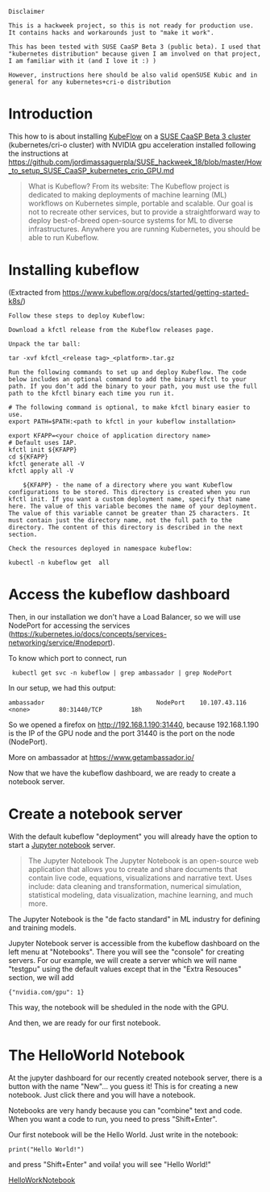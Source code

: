 
    Disclaimer

    This is a hackweek project, so this is not ready for production use. It contains hacks and workarounds just to "make it work".

    This has been tested with SUSE CaaSP Beta 3 (public beta). I used that "kubernetes distribution" because given I am involved on that project, I am familiar with it (and I love it :) )

    However, instructions here should be also valid openSUSE Kubic and in general for any kubernetes+cri-o distribution


# Introduction

This how to is about installing [KubeFlow](https://www.kubeflow.org) on a [SUSE CaaSP Beta 3 cluster](https://www.suse.com/betaprogram/caasp-beta/)
(kubernetes/cri-o cluster) with NVIDIA gpu acceleration installed following the instructions at https://github.com/jordimassaguerpla/SUSE_hackweek_18/blob/master/How_to_setup_SUSE_CaaSP_kubernetes_crio_GPU.md

> What is Kubeflow? From its website:
> The Kubeflow project is dedicated to making deployments of machine learning (ML) workflows on Kubernetes simple, portable and scalable. Our goal is not to recreate other services, but to provide a straightforward way to deploy best-of-breed open-source systems for ML to diverse infrastructures. Anywhere you are running Kubernetes, you should be able to run Kubeflow.

# Installing kubeflow

(Extracted from https://www.kubeflow.org/docs/started/getting-started-k8s/)

    Follow these steps to deploy Kubeflow:

    Download a kfctl release from the Kubeflow releases page.

    Unpack the tar ball:

    tar -xvf kfctl_<release tag>_<platform>.tar.gz

    Run the following commands to set up and deploy Kubeflow. The code below includes an optional command to add the binary kfctl to your path. If you don’t add the binary to your path, you must use the full path to the kfctl binary each time you run it.

    # The following command is optional, to make kfctl binary easier to use.
    export PATH=$PATH:<path to kfctl in your kubeflow installation>

    export KFAPP=<your choice of application directory name>
    # Default uses IAP.
    kfctl init ${KFAPP}
    cd ${KFAPP}
    kfctl generate all -V
    kfctl apply all -V

        ${KFAPP} - the name of a directory where you want Kubeflow configurations to be stored. This directory is created when you run kfctl init. If you want a custom deployment name, specify that name here. The value of this variable becomes the name of your deployment. The value of this variable cannot be greater than 25 characters. It must contain just the directory name, not the full path to the directory. The content of this directory is described in the next section.

    Check the resources deployed in namespace kubeflow:

    kubectl -n kubeflow get  all


# Access the kubeflow dashboard

Then, in our installation we don't have a Load Balancer, so we will use NodePort for accessing the services (https://kubernetes.io/docs/concepts/services-networking/service/#nodeport). 

To know which port to connect, run

     kubectl get svc -n kubeflow | grep ambassador | grep NodePort
     
In our setup, we had this output:

    ambassador                               NodePort    10.107.43.116    <none>        80:31440/TCP        18h

So we opened a firefox on http://192.168.1.190:31440, because 192.168.1.190 is the IP of the GPU node and the port 31440 is the port
on the node (NodePort).

More on ambassador at https://www.getambassador.io/

Now that we have the kubeflow dashboard, we are ready to create a notebook server.

# Create a notebook server

With the default kubeflow "deployment" you will already have the option to start a [Jupyter notebook](https://jupyter.org/) server.

> The Jupyter Notebook
> The Jupyter Notebook is an open-source web application that allows you to create and share documents that contain live code, equations, visualizations and narrative text. Uses include: data cleaning and transformation, numerical simulation, statistical modeling, data visualization, machine learning, and much more.

The Jupyter Notebook is the "de facto standard" in ML industry for defining and training models.

Jupyter Notebook server is accessible from the kubeflow dashboard on the left menu at "Notebooks". There you will see the "console"
for creating servers. For our example, we will create a server which we will name "testgpu" using the default values except that 
in the "Extra Resouces" section, we will add

    {"nvidia.com/gpu": 1}
  
This way, the notebook will be sheduled in the node with the GPU.

And then, we are ready for our first notebook.

# The HelloWorld Notebook

At the jupyter dashboard for our recently created notebook server, there is a button with the name "New"... you guess it! This is for
creating a new notebook. Just click there and you will have a notebook.

Notebooks are very handy because you can "combine" text and code. When you want a code to run, you need to press "Shift+Enter".

Our first notebook will be the Hello World. Just write in the notebook:

    print("Hello World!")
  
and press "Shift+Enter" and voila! you will see "Hello World!"

[HelloWorkNotebook](hello_work_jupyter_network.png)


